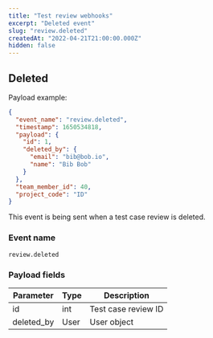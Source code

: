 ```yaml
---
title: "Test review webhooks"
excerpt: "Deleted event"
slug: "review.deleted"
createdAt: "2022-04-21T21:00:00.000Z"
hidden: false
---
```


## Deleted

Payload example:

```json
{
  "event_name": "review.deleted",
  "timestamp": 1650534818,
  "payload": {
    "id": 1,
    "deleted_by": {
      "email": "bib@bob.io",
      "name": "Bib Bob"
    }
  },
  "team_member_id": 40,
  "project_code": "ID"
}
```

This event is being sent when a test case review is deleted.

### Event name

`review.deleted`

### Payload fields

| Parameter  | Type | Description         |
|------------|------|---------------------|
| id         | int  | Test case review ID |
| deleted_by | User | User object         |
